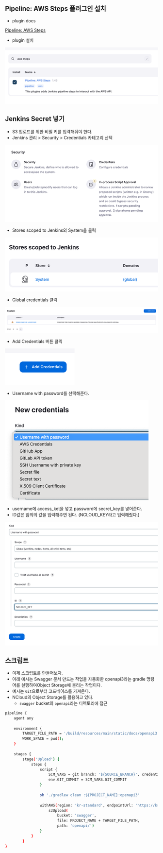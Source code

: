 ## Pipeline: AWS Steps 플러그인 설치

- plugin docs

[Pipeline: AWS Steps](https://plugins.jenkins.io/pipeline-aws/)

- plugin 설치

<img src="img/jenkins-s3-upload01.png">

## Jenkins Secret 넣기

- S3 업로드를 위한 비밀 키를 입력해줘야 한다.
- Jenkins 관리 > Security > Credentials 카테고리 선택

<img src="img/jenkins-s3-upload02.png">

- Stores scoped to Jenkins의 System을 클릭

<img src="img/jenkins-s3-upload03.png">

- Global credentials 클릭

<img src="img/jenkins-s3-upload04.png">

- Add Credentials 버튼 클릭

<img src="img/jenkins-s3-upload05.png">

- Username with password를 선택해준다.

<img src="img/jenkins-s3-upload06.png">

- username에 access_ket을 넣고 password에 secret_key를 넣어준다.
- ID값은 임의의 값을 입력해주면 된다. (NCLOUD_KEY라고 입력해줬다.)

<img src="img/jenkins-s3-upload07.png">

## 스크립트

- 이제 스크립트를 만들어보자.
- 아래 예시는 Swagger 문서 만드는 작업을 자동화한 openapi3라는 gradle 명령어를 실행하여Object Storage에 올리는 작업이다.
- 예시는 `Git`으로부터 코드베이스를 가져온다.
- NCloud의 Object Storage를 활용하고 있다.
  - `swagger` bucket의 `openapi`라는 디렉토리에 접근

```bash
pipeline {
    agent any

    environment {
        TARGET_FILE_PATH = '/build/resources/main/static/docs/openapi3.yaml'
        WORK_SPACE = pwd();
    }

    stages {
        stage('Upload') {
            steps {
                script {
                    SCM_VARS = git branch: '${SOURCE_BRANCH}', credentialsId: 'GIT', url: 'git_url'
                    env.GIT_COMMIT = SCM_VARS.GIT_COMMIT
                }
                
                sh './gradlew clean :${PROJECT_NAME}:openapi3'
                
                withAWS(region: 'kr-standard', endpointUrl: 'https://kr.object.ncloudstorage.com', credentials: 'NCLOUD_KEY') {
                    s3Upload(
                        bucket: 'swagger', 
                        file: PROJECT_NAME + TARGET_FILE_PATH,
                        path: 'openapi/')
                }
            }
        }
}
```